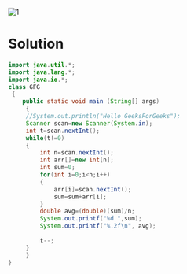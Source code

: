 ![1](https://user-images.githubusercontent.com/66235628/86286241-c12b8500-bc03-11ea-870f-a81ad273cf81.png)

# Solution
``` java
import java.util.*;
import java.lang.*;
import java.io.*;
class GFG
 {
	public static void main (String[] args)
	 {
	 //System.out.println("Hello GeeksForGeeks");
	 Scanner scan=new Scanner(System.in);
	 int t=scan.nextInt();
	 while(t!=0)
	 {
	     int n=scan.nextInt();
	     int arr[]=new int[n];
	     int sum=0;
	     for(int i=0;i<n;i++)
	     {
	         arr[i]=scan.nextInt();
	         sum=sum+arr[i];
	     }
	     double avg=(double)(sum)/n;
	     System.out.printf("%d ",sum);
	     System.out.printf("%.2f\n", avg);
	     
	     t--;
	 }
	 }
}


